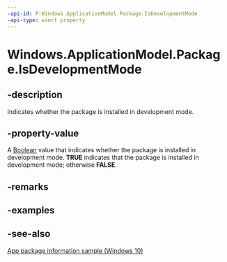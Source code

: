 ```yaml
---
-api-id: P:Windows.ApplicationModel.Package.IsDevelopmentMode
-api-type: winrt property
---
```


<!-- Property syntax
public bool IsDevelopmentMode { get; }
-->

# Windows.ApplicationModel.Package.IsDevelopmentMode

## -description
Indicates whether the package is installed in development mode.

## -property-value
A [Boolean](https://docs.microsoft.com/dotnet/api/system.boolean?redirectedfrom=MSDN) value that indicates whether the package is installed in development mode. **TRUE** indicates that the package is installed in development mode; otherwise **FALSE**.

## -remarks

## -examples

## -see-also
[App package information sample (Windows 10)](https://go.microsoft.com/fwlink/p/?LinkId=620581)
